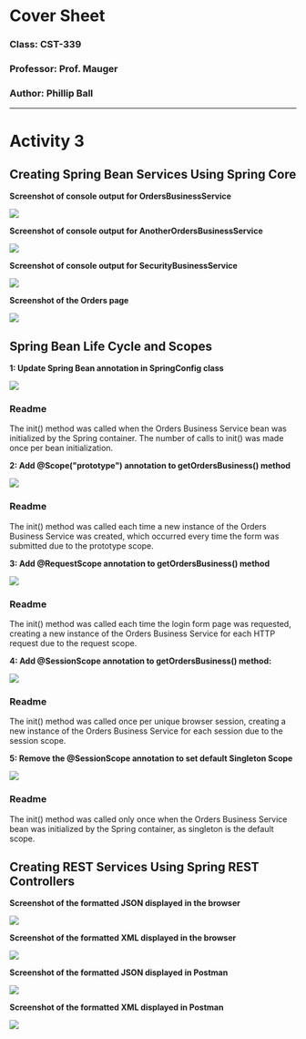 # Cover Sheet

### Class: CST-339
### Professor: Prof. Mauger
### Author: Phillip Ball

---

# Activity 3

## Creating Spring Bean Services Using Spring Core

**Screenshot of console output for OrdersBusinessService**

![](docs/1.png)

**Screenshot of console output for AnotherOrdersBusinessService**

![](docs/2.png)

**Screenshot of console output for SecurityBusinessService**

![](docs/3.png)

**Screenshot of the Orders page**

![](docs/4.png)


## Spring Bean Life Cycle and Scopes

**1: Update Spring Bean annotation in SpringConfig class**

![](docs/5.png)

### Readme

The init() method was called when the Orders Business Service bean was initialized by the Spring container. The number of calls to init() was made once per bean initialization.

**2: Add @Scope("prototype") annotation to getOrdersBusiness() method**

![](docs/6.png)

### Readme

The init() method was called each time a new instance of the Orders Business Service was created, which occurred every time the form was submitted due to the prototype scope.

**3: Add @RequestScope annotation to getOrdersBusiness() method**

![](docs/7.png)

### Readme

The init() method was called each time the login form page was requested, creating a new instance of the Orders Business Service for each HTTP request due to the request scope.

**4: Add @SessionScope annotation to getOrdersBusiness() method:**

![](docs/6.png)

### Readme

The init() method was called once per unique browser session, creating a new instance of the Orders Business Service for each session due to the session scope.

**5: Remove the @SessionScope annotation to set default Singleton Scope**

![](docs/5.png)

### Readme

The init() method was called only once when the Orders Business Service bean was initialized by the Spring container, as singleton is the default scope.

## Creating REST Services Using Spring REST Controllers

**Screenshot of the formatted JSON displayed in the browser**

![](docs/8.png)

**Screenshot of the formatted XML displayed in the browser**

![](docs/9.png)

**Screenshot of the formatted JSON displayed in Postman**

![](docs/10.png)

**Screenshot of the formatted XML displayed in Postman**

![](docs/11.png)
